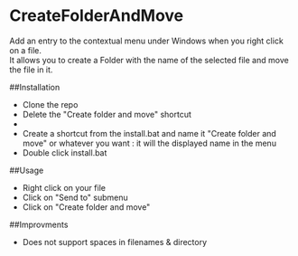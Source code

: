 # CreateFolderAndMove
Add an entry to the contextual menu under Windows when you right click on a file.<br>
It allows you to create a Folder with the name of the selected file and move the file in it.

##Installation
<ul>
	<li>Clone the repo</li>
	<li>Delete the "Create folder and move" shortcut<li>
	<li>Create a shortcut from the install.bat and name it "Create folder and move" or whatever you want : it will the displayed name in the menu</li>
	<li>Double click install.bat</li>
</ul>

##Usage
<ul>
	<li>Right click on your file</li>
	<li>Click on "Send to" submenu</li>
	<li>Click on "Create folder and move"</li>
</ul>

##Improvments
<ul>
	<li>Does not support spaces in filenames & directory</li>
</ul>